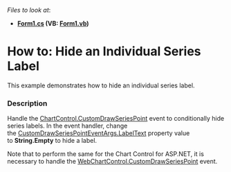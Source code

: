 <!-- default file list -->
*Files to look at*:

* **[Form1.cs](./CS/HiddenLabelsSample/Form1.cs) (VB: [Form1.vb](./VB/HiddenLabelsSample/Form1.vb))**
<!-- default file list end -->
# How to: Hide an Individual Series Label


This example demonstrates how to hide an individual series label.


<h3>Description</h3>

<p>Handle the&nbsp;<a href="https://documentation.devexpress.com/WPF/DevExpress.Xpf.Charts.ChartControl.CustomDrawSeriesPoint.event">ChartControl.CustomDrawSeriesPoint</a>&nbsp;event to conditionally hide series labels. In the event handler, change the&nbsp;<a href="https://documentation.devexpress.com/WPF/DevExpress.Xpf.Charts.CustomDrawSeriesPointEventArgs.LabelText.property">CustomDrawSeriesPointEventArgs.LabelText</a>&nbsp;property value to&nbsp;<strong>String.Empty</strong>&nbsp;to hide a label.</p>
<p>Note that to perform the same&nbsp;for the Chart Control for ASP.NET, it is necessary to handle the&nbsp;<a href="https://documentation.devexpress.com/AspNet/DevExpress.XtraCharts.Web.WebChartControl.CustomDrawSeriesPoint.event">WebChartControl.CustomDrawSeriesPoint</a>&nbsp;event.</p>
<p>&nbsp;</p>

<br/>


